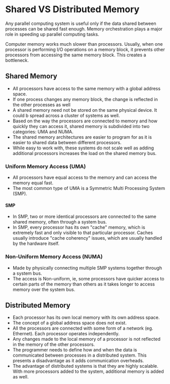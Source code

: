 # Shared VS Distributed Memory

Any parallel computing system is useful only if the data shared between processes can be shared fast enough. Memory orchestration plays a major role in speeding up parallel computing tasks.

Computer memory works much slower than processors. Usually, when one processor is performing I/O operations on a memory block, it prevents other processors from accessing the same memory block. This creates a bottleneck.

## Shared Memory
- All processors have access to the same memory with a global address space.
- If one process changes any memory block, the change is reflected in the other processes as well
- A shared memory need not be stored on the same physical device. It could b spread across a cluster of systems as well.
- Based on the way the processors are connected to memory and how quickly they can access it, shared memory is subdivided into two categories: UMA and NUMA.
- The shared memory architectures are easier to program for as it is easier to shared data between different processors.
- While easy to work with, these systems do not scale well as adding additional processors increases the load on the shared memory bus.

### Uniform Memory Access (UMA)
- All processors have equal access to the memory and can access the memory equal fast.
- The most common type of UMA is a Symmetric Multi Processing System (SMP).
#### SMP
- In SMP, two or more identical processors are connected to the same shared memory, often through a system bus.
- In SMP, every processor has its own "cache" memory, which is extremely fast and only visible to that particular processor. Caches usually introduce "cache coherency" issues, which are usually handled by the hardware itself.
 
### Non-Uniform Memory Access (NUMA)
- Made by physically connecting multiple SMP systems together through a system bus. 
- The access is Non-uniform, ie, some processors have quicker access to certain parts of the memory than others as it takes longer to access memory over the system bus.

## Distributed Memory
- Each processor has its own local memory with its own address space.
- The concept of a global address space does not exist.
- All the processors are connected with some form of a network (eg. Ethernet). Each processor operates independently.
- Any changes made to the local memory of a processor is not reflected in the memory of the other processors.
- The programmer needs to define how and when the data is communicated between processes in a distributed system. This presents a disadvantage as it adds communication overheads.
- The advantage of distributed systems is that they are highly scalable. With more processors added to the system, additional memory is added as well. 